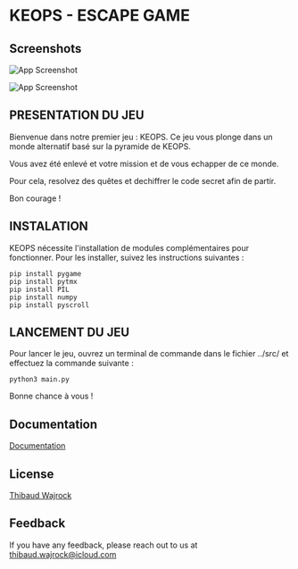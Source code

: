 # KEOPS - ESCAPE GAME

## Screenshots

![App Screenshot](https://via.placeholder.com/468x300?text=App+Screenshot+Here)

![App Screenshot](https://via.placeholder.com/468x300?text=App+Screenshot+Here)


## PRESENTATION DU JEU

Bienvenue dans notre premier jeu : KEOPS. Ce jeu vous plonge dans un monde alternatif basé sur la pyramide de KEOPS. 

Vous avez été enlevé et votre mission et de vous echapper de ce monde.

Pour cela, resolvez des quêtes et dechiffrer le code secret afin de partir.

Bon courage !


## INSTALATION

KEOPS nécessite l'installation de modules complémentaires pour fonctionner. Pour les installer, suivez les instructions suivantes :
```
pip install pygame
pip install pytmx
pip install PIL
pip install numpy
pip install pyscroll
```

## LANCEMENT DU JEU

Pour lancer le jeu, ouvrez un terminal de commande dans le fichier ../src/ et effectuez la commande suivante :
```
python3 main.py
```
Bonne chance à vous !

## Documentation

[Documentation](https://linktodocumentation)

## License

[Thibaud Wajrock](https://wajrock.github.io/portfolio)


## Feedback

If you have any feedback, please reach out to us at thibaud.wajrock@icloud.com


